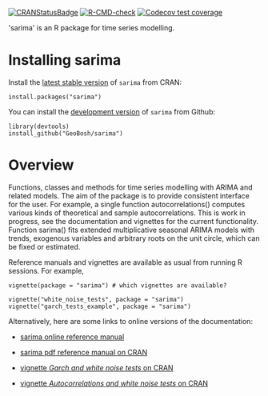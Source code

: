 <!-- badges: start -->
[![CRANStatusBadge](http://www.r-pkg.org/badges/version/sarima)](https://cran.r-project.org/package=sarima)
[![R-CMD-check](https://github.com/GeoBosh/sarima/workflows/R-CMD-check/badge.svg)](https://github.com/GeoBosh/sarima/actions)
[![Codecov test coverage](https://codecov.io/gh/GeoBosh/sarima/branch/master/graph/badge.svg)](https://codecov.io/gh/GeoBosh/sarima?branch=master)
<!-- badges: end -->




'sarima' is an R package for time series modelling.

# Installing sarima

Install the [latest stable version](https://cran.r-project.org/package=sarima) of
`sarima` from CRAN:

    install.packages("sarima")


You can install the [development version](https://github.com/GeoBosh/sarima) of
`sarima` from Github:

    library(devtools)
    install_github("GeoBosh/sarima")


# Overview

Functions, classes and methods for time series modelling with ARIMA and related
models. The aim of the package is to provide consistent interface for the
user. For example, a single function autocorrelations() computes various kinds
of theoretical and sample autocorrelations. This is work in progress, see the
documentation and vignettes for the current functionality.  Function sarima()
fits extended multiplicative seasonal ARIMA models with trends, exogenous
variables and arbitrary roots on the unit circle, which can be fixed or
estimated.

Reference manuals and vignettes are available as usual from running R
sessions. For example,

    vignette(package = "sarima") # which vignettes are available?
    
    vignette("white_noise_tests", package = "sarima")
    vignette("garch_tests_example", package = "sarima")


Alternatively, here are some links to online versions of the documentation:

- [sarima online reference manual](https://geobosh.github.io/sarima/)

- [sarima pdf reference manual on CRAN](https://CRAN.R-project.org/package=sarima/sarima.pdf)

- [vignette _Garch and white noise tests_ on CRAN](https://cran.r-project.org/package=sarima/vignettes/garch_tests_example.pdf)

- [vignette _Autocorrelations and white noise tests_ on CRAN](https://cran.r-project.org/package=sarima/vignettes/white_noise_tests.pdf)
